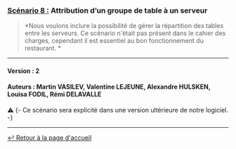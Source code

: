 ### <u>Scénario 8 :</u> Attribution d’un groupe de table à un serveur

> *Nous voulons inclure la possibilité de gérer la répartition des tables entre les serveurs. Ce scénario n'était pas présent dans le cahier des charges, cependant il est essentiel au bon fonctionnement du restaurant. *

---

#### Version : 2

#### Auteurs : Martin VASILEV, Valentine LEJEUNE, Alexandre HULSKEN, Louisa FODIL, Rémi DELAVALLE

:warning: {- Ce scénario sera explicité dans une version ultérieure de notre logiciel. -}

---


[:leftwards_arrow_with_hook: Retour à la page d'accueil](../README.md)
